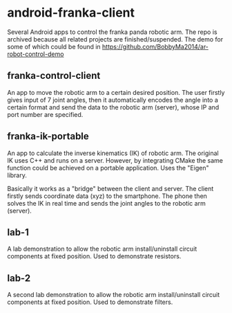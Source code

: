 # android-franka-client
Several Android apps to control the franka panda robotic arm. The repo is archived because all related projects are finished/suspended. The demo for some of which could be found in https://github.com/BobbyMa2014/ar-robot-control-demo

## franka-control-client
An app to move the robotic arm to a certain desired position. The user firstly gives input of 7 joint angles, then it automatically encodes the angle into a certain format and send the data to the robotic arm (server), whose IP and port number are specified.

## franka-ik-portable
An app to calculate the inverse kinematics (IK) of robotic arm. The original IK uses C++ and runs on a server. However, by integrating CMake the same function could be achieved on a portable application. Uses the "Eigen" library.

Basically it works as a "bridge" between the client and server. The client firstly sends coordinate data (xyz) to the smartphone. The phone then solves the IK in real time and sends the joint angles to the robotic arm (server).

## lab-1
A lab demonstration to allow the robotic arm install/uninstall circuit components at fixed position. Used to demonstrate resistors.


## lab-2
A second lab demonstration to allow the robotic arm install/uninstall circuit components at fixed position. Used to demonstrate filters.
